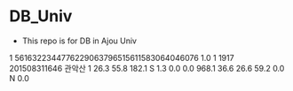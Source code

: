 # DB_Univ

* This repo is for DB in Ajou Univ

<MetaData>
<resultSummary>
<totalCnt>1</totalCnt>
<inputData>
<keyValue>5616322344776229063796515611583064046076</keyValue>
<version>1.0</version>
<localarea>1</localarea>
<obsid>1917</obsid>
<tm>201508311646</tm>
</inputData>
<outputData>
<items obsid="1917">
<obsname>관악산<obsname>
<localarea>1</localarea>
<tm10m>26.3</tm10m>
<hm10m>55.8</hm10m>
<wd10m>182.1</wd10m>
<wd10mstr>S</wd10mstr>
<ws10m>1.3</ws10m>
<rn>0.0</rn>
<cprn>0.0</cprn>
<pa>968.1</pa>
<ts>36.6</ts>
<tm2m>26.6</tm2m>
<hm2m>59.2</hm2m>
<wd2m>0.0</wd2m>
<wd2mstr>N</wd2mstr>
<ws2m>0.0</ws2m>
</items>
</outputData>
</MetaData>